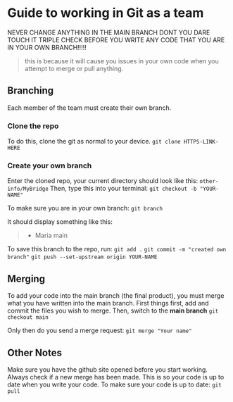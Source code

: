 # Guide to working in Git as a team
NEVER CHANGE ANYTHING IN THE MAIN BRANCH DONT YOU DARE TOUCH IT
TRIPLE CHECK BEFORE YOU WRITE ANY CODE THAT YOU ARE IN YOUR OWN BRANCH!!!!!
> this is because it will cause you issues in your own code when you attempt to merge or pull anything.

## Branching
Each member of the team must create their own branch. 

### Clone the repo
To do this, clone the git as normal to your device.
`git clone HTTPS-LINK-HERE`

### Create your own branch
Enter the cloned repo, your current directory should look like this:
`other-info/MyBridge`
Then, type this into your terminal:
`git checkout -b "YOUR-NAME"`

To make sure you are in your own branch:
`git branch`

It should display something like this:
> * Maria
> main

To save this branch to the repo, run:
`git add .`
`git commit -m "created own branch"`
`git push --set-upstream origin YOUR-NAME `

## Merging
To add your code into the main branch (the final product), you must merge what you have written into the main branch.
First things first, add and commit the files you wish to merge. 
Then, switch to the **main branch**
`git checkout main`

Only then do you send a merge request:
`git merge "Your name"`

## Other Notes
Make sure you have the github site opened before you start working. Always check if a new merge has been made.
This is so your code is up to date when you write your code.
To make sure your code is up to date:
`git pull`


